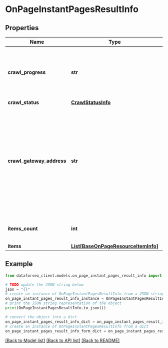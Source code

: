 # OnPageInstantPagesResultInfo


## Properties

Name | Type | Description | Notes
------------ | ------------- | ------------- | -------------
**crawl_progress** | **str** | status of the crawling session possible values: in_progress, finished | [optional] 
**crawl_status** | [**CrawlStatusInfo**](CrawlStatusInfo.md) |  | [optional] 
**crawl_gateway_address** | **str** | crawler ip address displays the IP address used by the crawler to initiate the current crawling session you can find the full list of IPs used by our crawler in the Overview section | [optional] 
**items_count** | **int** | number of items in the results array | [optional] 
**items** | [**List[BaseOnPageResourceItemInfo]**](BaseOnPageResourceItemInfo.md) | items array | [optional] 

## Example

```python
from dataforseo_client.models.on_page_instant_pages_result_info import OnPageInstantPagesResultInfo

# TODO update the JSON string below
json = "{}"
# create an instance of OnPageInstantPagesResultInfo from a JSON string
on_page_instant_pages_result_info_instance = OnPageInstantPagesResultInfo.from_json(json)
# print the JSON string representation of the object
print(OnPageInstantPagesResultInfo.to_json())

# convert the object into a dict
on_page_instant_pages_result_info_dict = on_page_instant_pages_result_info_instance.to_dict()
# create an instance of OnPageInstantPagesResultInfo from a dict
on_page_instant_pages_result_info_form_dict = on_page_instant_pages_result_info.from_dict(on_page_instant_pages_result_info_dict)
```
[[Back to Model list]](../README.md#documentation-for-models) [[Back to API list]](../README.md#documentation-for-api-endpoints) [[Back to README]](../README.md)


